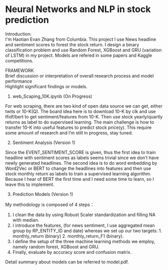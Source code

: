 # Neural Networks and NLP in stock prediction
Introduction:  
I'm Haotian Evan Zhang from Columbia. This project I use News headline and sentiment scores to forest the stock return. I design a binary classification problem and use Random Forest, XGBoost and GRU (variation of LSTM) in my project. Models are refered in some papers and Kaggle competitions.

FRAMEWORK  
Brief discussion or interpretation of overall research process and model performance  
Highlight significant findings or models.

1.  web_Scaping_10K.ipynb (On Progress)

For web scraping, there are two kind of open data source we can get, either twits or 10-K(Q). The board idea here is to download 10-K by clk and use tfidf/bert to get sentiment/features from 10-K. Then use stock yearly/quartly returns as label to do supervised learning. The main challenge is how to transfer 10-K into useful features to predict stock price(y). This require some amount of research and I’m still in progress, stay tuned.

2.	Sentiment Analysis (Version 1)

Since the EVENT_SENTIMENT_SCORE is given, thus the first idea to train headline with sentiment scores as labels seems trivial since we don’t have newly generated headlines. The second idea is to do word embedding by Word2Vec or BERT to change the headlines into features and then use stock monthly return as labels to train a supervised learning algorithm. Because I hear of BERT the first time and I need some time to learn, so I leave this to implement.

3.	Prediction Models (Version 1)

My methodology is composed of 4 steps：
  1. I clean the data by using Robust Scaler standardization and filling NA with median.
  2. I introduce the features, (for news sentiment, I use aggregated mean group by RP_ENTITY_ID and date) whereas we set up our two targets: 1. monthly_return (binary) 2. monthly_return_F1 (binary). 
  3. I define the setup of the three machine learning methods we employ, namely random forest, XGBoost and GRU. 
  4. Finally, evaluate by accuracy score and confusion matrix.

Detail summary about models can be referred to model.pdf.
